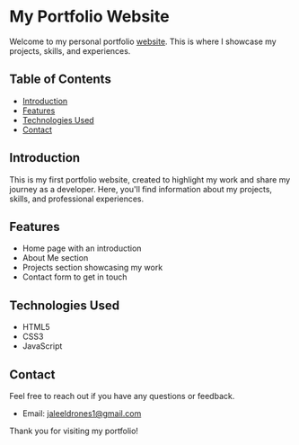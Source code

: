 # My Portfolio Website

Welcome to my personal portfolio [website](http://127.0.0.1:5500/index.html). This is where I showcase my projects, skills, and experiences.

## Table of Contents

- [Introduction](#introduction)
- [Features](#features)
- [Technologies Used](#technologies-used)
- [Contact](#contact)

## Introduction

This is my first portfolio website, created to highlight my work and share my journey as a developer. Here, you'll find information about my projects, skills, and professional experiences.

## Features

- Home page with an introduction
- About Me section
- Projects section showcasing my work
- Contact form to get in touch

## Technologies Used

- HTML5
- CSS3
- JavaScript

## Contact

Feel free to reach out if you have any questions or feedback.

- Email: jaleeldrones1@gmail.com

Thank you for visiting my portfolio!
